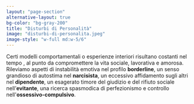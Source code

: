 ```yaml
---
layout: "page-section"
alternative-layout: true
bg-color: "bg-gray-200"
title: "Disturbi di Personalità"
image: "disturbi-di-personalita.jpeg"
image-style: "w-full md:w-5/6"
---
```


Certi modelli comportamentali o esperienze interiori risultano costanti nel tempo , al punto da compromettere la vita sociale, lavorativa e amorosa. Rileviamo aspetti di instabilità emotiva nel profilo <strong class="font-bold">borderline</strong>, un senso grandioso di autostima nel <strong class="font-bold">narcisista</strong>, un eccessivo affidamento sugli altri nel <strong class="font-bold">dipendente</strong>, un esagerato timore del giudizio e del rifiuto sociale nell’<strong class="font-bold">evitante</strong>, una ricerca spasmodica di perfezionismo e controllo nell'<strong class="font-bold">ossessivo-compulsivo</strong>.
